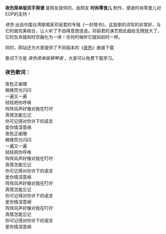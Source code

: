 

**夜色简单版双手简谱** 是网友提供的，由网友 **时尚零食儿** 制作，感谢时尚零食儿对EOP的支持！

_夜色_
出自中国台湾歌唱家邓丽君的专辑《一封情书》。这首歌的词写的非常好，与它的曲完美结合，让人听了不由得意想涟涟。邓丽君的演艺把此曲给无限放大了，它的生命就和时空融化为一体！任何时候听它就如初时一样。

同时，网站还为大家提供了不同版本的《[夜色](Music-5645-夜色-邓丽君.html "夜色")》曲谱下载

歌词下方是 _夜色简单版钢琴谱_ ，大家可以免费下载学习。

### 夜色歌词：

夜色正阑珊  
微微荧光闪闪  
一遍又一遍  
轻轻把你呼唤  
阵阵风声好像对我在叮咛  
真情怎能忘记  
你可记得对你许下的诺言  
爱你情深意绵  
夜色正阑珊  
微微荧光闪闪  
一遍又一遍  
轻轻把你呼唤  
阵阵风声好像对我在叮咛  
真情怎能忘记  
你可记得对你许下的诺言  
爱你情深意绵  
阵阵风声好像对我在叮咛  
真情怎能忘记  
你可记得对你许下的诺言  
爱你情深意绵  
阵阵风声好像对我在叮咛  
真情怎能忘记  
你可记得对你许下的诺言  
爱你情深意绵

